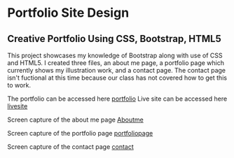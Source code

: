 # Portfolio Site Design

## Creative Portfolio Using CSS, Bootstrap, HTML5

This project showcases my knowledge of Bootstrap along with use of CSS and HTML5. 
I created three files, an about me page, a portfolio page which currently shows my illustration work, and a contact page. The contact page isn't fuctional at this time because our class has not covered how to get this to work. 

The portfolio can be accessed here [portfolio](https://github.com/pmhagwood/portfolio)
Live site can be accessed here [livesite](https://pmhagwood.github.io/portfolio/)

Screen capture of the about me page [Aboutme](https://github.com/pmhagwood/portfolio/blob/master/images/aboutmepage.png)

Screen capture of the portfolio page [portfoliopage](https://github.com/pmhagwood/portfolio/blob/master/images/illustrationportfolio.png)

Screen capture of the contact page [contact](https://github.com/pmhagwood/portfolio/blob/master/images/contactpage.png)






